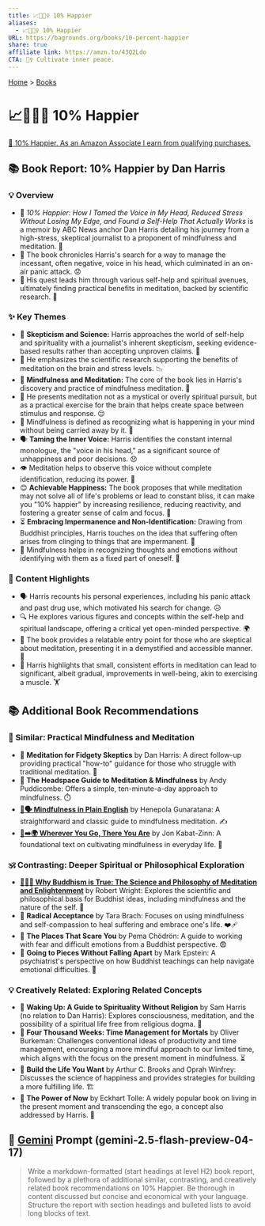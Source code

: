 ```yaml
---
title: 📈🧘🏼‍♀️ 10% Happier
aliases:
  - 📈🧘🏼‍♀️ 10% Happier
URL: https://bagrounds.org/books/10-percent-happier
share: true
affiliate link: https://amzn.to/43Q2Ldo
CTA: 🧘‍♀️ Cultivate inner peace.
---
```

[Home](../index.md) > [Books](./index.md)  
# 📈🧘🏼‍♀️ 10% Happier  
[🛒 10% Happier. As an Amazon Associate I earn from qualifying purchases.](https://amzn.to/43Q2Ldo)  
  
## 📚 Book Report: 10% Happier by Dan Harris  
  
### 💡 Overview  
  
* 💯 *10% Happier: How I Tamed the Voice in My Head, Reduced Stress Without Losing My Edge, and Found a Self-Help That Actually Works* is a memoir by ABC News anchor Dan Harris detailing his journey from a high-stress, skeptical journalist to a proponent of mindfulness and meditation. 🎤  
* 📰 The book chronicles Harris's search for a way to manage the incessant, often negative, voice in his head, which culminated in an on-air panic attack. 😟  
* 🧘 His quest leads him through various self-help and spiritual avenues, ultimately finding practical benefits in meditation, backed by scientific research. 🔬  
  
### ✨ Key Themes  
  
* 🤔 **Skepticism and Science:** Harris approaches the world of self-help and spirituality with a journalist's inherent skepticism, seeking evidence-based results rather than accepting unproven claims. 🔬  
* 🧠 He emphasizes the scientific research supporting the benefits of meditation on the brain and stress levels. 📉  
* 🧘 **Mindfulness and Meditation:** The core of the book lies in Harris's discovery and practice of mindfulness meditation. 🧠  
* 🚫 He presents meditation not as a mystical or overly spiritual pursuit, but as a practical exercise for the brain that helps create space between stimulus and response. 😌  
* 🧠 Mindfulness is defined as recognizing what is happening in your mind without being carried away by it. 🌊  
* 🗣️ **Taming the Inner Voice:** Harris identifies the constant internal monologue, the "voice in his head," as a significant source of unhappiness and poor decisions. 😞  
* 👁️ Meditation helps to observe this voice without complete identification, reducing its power. 💪  
* 😊 **Achievable Happiness:** The book proposes that while meditation may not solve all of life's problems or lead to constant bliss, it can make you "10% happier" by increasing resilience, reducing reactivity, and fostering a greater sense of calm and focus. 🌟  
* ⏳ **Embracing Impermanence and Non-Identification:** Drawing from Buddhist principles, Harris touches on the idea that suffering often arises from clinging to things that are impermanent. 🍂  
* 💭 Mindfulness helps in recognizing thoughts and emotions without identifying with them as a fixed part of oneself. 👤  
  
### 📑 Content Highlights  
  
* 🗣️ Harris recounts his personal experiences, including his panic attack and past drug use, which motivated his search for change. 😥  
* 🔍 He explores various figures and concepts within the self-help and spiritual landscape, offering a critical yet open-minded perspective. 🌍  
* 🤝 The book provides a relatable entry point for those who are skeptical about meditation, presenting it in a demystified and accessible manner. 🔑  
* 💪 Harris highlights that small, consistent efforts in meditation can lead to significant, albeit gradual, improvements in well-being, akin to exercising a muscle. 🏋️  
  
## 📚 Additional Book Recommendations  
  
### 🧘 Similar: Practical Mindfulness and Meditation  
  
* 📖 **Meditation for Fidgety Skeptics** by Dan Harris: A direct follow-up providing practical "how-to" guidance for those who struggle with traditional meditation. 🧘  
* 📖 **The Headspace Guide to Meditation & Mindfulness** by Andy Puddicombe: Offers a simple, ten-minute-a-day approach to mindfulness. ⏱️  
* **[🧘🗣️ Mindfulness in Plain English](./mindfulness-in-plain-english.md)** by Henepola Gunaratana: A straightforward and classic guide to mindfulness meditation. ✍️  
* **[👣➡️🌍 Wherever You Go, There You Are](./wherever-you-go-there-you-are.md)** by Jon Kabat-Zinn: A foundational text on cultivating mindfulness in everyday life. 🚶  
  
### 🕉️ Contrasting: Deeper Spiritual or Philosophical Exploration  
  
* **[🧘🧠✅ Why Buddhism is True: The Science and Philosophy of Meditation and Enlightenment](./why-buddhism-is-true-the-science-and-philosophy-of-meditation-and-enlightenment.md)** by Robert Wright: Explores the scientific and philosophical basis for Buddhist ideas, including mindfulness and the nature of the self. 🤔  
* 📖 **Radical Acceptance** by Tara Brach: Focuses on using mindfulness and self-compassion to heal suffering and embrace one's life. ❤️‍🩹  
* 📖 **The Places That Scare You** by Pema Chödrön: A guide to working with fear and difficult emotions from a Buddhist perspective. 😨  
* 📖 **Going to Pieces Without Falling Apart** by Mark Epstein: A psychiatrist's perspective on how Buddhist teachings can help navigate emotional difficulties. 🤕  
  
### 💡 Creatively Related: Exploring Related Concepts  
  
* 📖 **Waking Up: A Guide to Spirituality Without Religion** by Sam Harris (no relation to Dan Harris): Explores consciousness, meditation, and the possibility of a spiritual life free from religious dogma. 🌅  
* 📖 **Four Thousand Weeks: Time Management for Mortals** by Oliver Burkeman: Challenges conventional ideas of productivity and time management, encouraging a more mindful approach to our limited time, which aligns with the focus on the present moment in mindfulness. ⏳  
* 📖 **Build the Life You Want** by Arthur C. Brooks and Oprah Winfrey: Discusses the science of happiness and provides strategies for building a more fulfilling life. 🏗️  
* 📖 **The Power of Now** by Eckhart Tolle: A widely popular book on living in the present moment and transcending the ego, a concept also addressed by Harris. 💫  
  
## 💬 [Gemini](../software/gemini.md) Prompt (gemini-2.5-flash-preview-04-17)  
> Write a markdown-formatted (start headings at level H2) book report, followed by a plethora of additional similar, contrasting, and creatively related book recommendations on 10% Happier. Be thorough in content discussed but concise and economical with your language. Structure the report with section headings and bulleted lists to avoid long blocks of text.